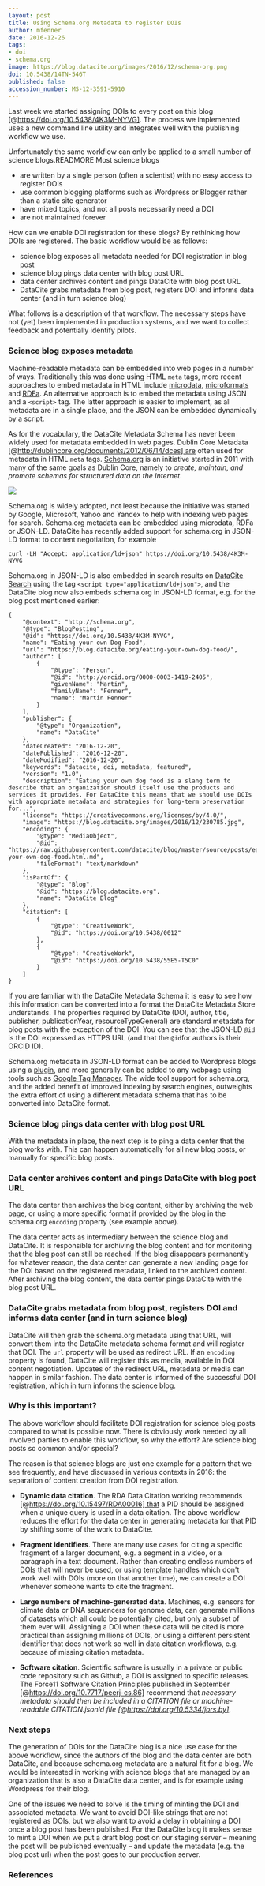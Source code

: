 ```yaml
---
layout: post
title: Using Schema.org Metadata to register DOIs
author: mfenner
date: 2016-12-26
tags:
- doi
- schema.org
image: https://blog.datacite.org/images/2016/12/schema-org.png
doi: 10.5438/14TN-546T
published: false
accession_number: MS-12-3591-5910
---
```

Last week we started assigning DOIs to every post on this blog [@https://doi.org/10.5438/4K3M-NYVG]. The process we implemented uses a new command line utility and integrates well with the publishing workflow we use.

Unfortunately the same workflow can only be applied to a small number of science blogs.READMORE Most science blogs

* are written by a single person (often a scientist) with no easy access to register DOIs
* use common blogging platforms such as Wordpress or Blogger rather than a static site generator
* have mixed topics, and not all posts necessarily need a DOI
* are not maintained forever

How can we enable DOI registration for these blogs? By rethinking how DOIs are registered. The basic workflow would be as follows:

* science blog exposes all metadata needed for DOI registration in blog post
* science blog pings data center with blog post URL
* data center archives content and pings DataCite with blog post URL
* DataCite grabs metadata from blog post, registers DOI and informs data center (and in turn science blog)

What follows is a description of that workflow. The necessary steps have not (yet) been implemented in production systems, and we want to collect feedback and potentially identify pilots.

### Science blog exposes metadata

Machine-readable metadata can be embedded into web pages in a number of ways. Traditionally this was done using HTML `meta` tags, more recent approaches to embed metadata in HTML include [microdata](https://html.spec.whatwg.org/multipage/microdata.html), [microformats](http://microformats.org/) and [RDFa](https://www.w3.org/TR/2015/NOTE-rdfa-primer-20150317/). An alternative approach is to embed the metadata using JSON and a `<script>` tag. The latter approach is easier to implement, as all metadata are in a single place, and the JSON can be embedded dynamically by a script.

As for the vocabulary, the DataCite Metadata Schema has never been widely used for metadata embedded in web pages. Dublin Core Metadata [@http://dublincore.org/documents/2012/06/14/dces] are often used for metadata in HTML `meta` tags. [Schema.org](https://schema.org/) is an initiative started in 2011 with many of the same goals as Dublin Core, namely to *create, maintain, and promote schemas for structured data on the Internet*.

![](/images/2016/12/schema-org.png)

Schema.org is widely adopted, not least because the initiative was started by Google, Microsoft, Yahoo and Yandex to help with indexing web pages for search. Schema.org metadata can be embedded using microdata, RDFa or JSON-LD. DataCite has recently added support for schema.org in JSON-LD format to content negotiation, for example

```
curl -LH "Accept: application/ld+json" https://doi.org/10.5438/4K3M-NYVG
```

Schema.org in JSON-LD is also embedded in search results on [DataCite Search](https://search.datacite.org) using the tag `<script type="application/ld+json">`, and the DataCite blog now also embeds schema.org in JSON-LD format, e.g. for the blog post mentioned earlier:

```{json}
{
    "@context": "http://schema.org",
    "@type": "BlogPosting",
    "@id": "https://doi.org/10.5438/4K3M-NYVG",
    "name": "Eating your own Dog Food",
    "url": "https://blog.datacite.org/eating-your-own-dog-food/",
    "author": [
        {
            "@type": "Person",
            "@id": "http://orcid.org/0000-0003-1419-2405",
            "givenName": "Martin",
            "familyName": "Fenner",
            "name": "Martin Fenner"
        }
    ],
    "publisher": {
        "@type": "Organization",
        "name": "DataCite"
    },
    "dateCreated": "2016-12-20",
    "datePublished": "2016-12-20",
    "dateModified": "2016-12-20",
    "keywords": "datacite, doi, metadata, featured",
    "version": "1.0",
    "description": "Eating your own dog food is a slang term to describe that an organization should itself use the products and services it provides. For DataCite this means that we should use DOIs with appropriate metadata and strategies for long-term preservation for...",
    "license": "https://creativecommons.org/licenses/by/4.0/",
    "image": "https://blog.datacite.org/images/2016/12/230785.jpg",
    "encoding": {
        "@type": "MediaObject",
        "@id": "https://raw.githubusercontent.com/datacite/blog/master/source/posts/eating-your-own-dog-food.html.md",
        "fileFormat": "text/markdown"
    },
    "isPartOf": {
        "@type": "Blog",
        "@id": "https://blog.datacite.org",
        "name": "DataCite Blog"
    },
    "citation": [
        {
            "@type": "CreativeWork",
            "@id": "https://doi.org/10.5438/0012"
        },
        {
            "@type": "CreativeWork",
            "@id": "https://doi.org/10.5438/55E5-T5C0"
        }
    ]
}
```

If you are familiar with the DataCite Metadata Schema it is easy to see how this information can be converted into a format the DataCite Metadata Store understands. The properties required by DataCite (DOI, author, title, publisher, publicationYear, resourceTypeGeneral) are standard metadata for blog posts with the exception of the DOI. You can see that the JSON-LD `@id` is the DOI expressed as HTTPS URL (and that the `@id`for authors is their ORCID ID).

Schema.org metadata in JSON-LD format can be added to Wordpress blogs using a [plugin](https://wordpress.org/plugins/wp-structuring-markup/), and more generally can be added to any webpage using tools such as [Google Tag Manager](https://moz.com/blog/using-google-tag-manager-to-dynamically-generate-schema-org-json-ld-tags). The wide tool support for schema.org, and the added benefit of improved indexing by search engines, outweights the extra effort of using a different metadata schema that has to be converted into DataCite format.

### Science blog pings data center with blog post URL

With the metadata in place, the next step is to ping a data center that the blog works with. This can happen automatically for all new blog posts, or manually for specific blog posts.

### Data center archives content and pings DataCite with blog post URL

The data center then archives the blog content, either by archiving the web page, or using a more specific format if provided by the blog in the schema.org `encoding` property (see example above).

The data center acts as intermediary between the science blog and DataCite. It is responsible for archiving the blog content and for monitoring that the blog post can still be reached. If the blog disappears permanently for whatever reason, the data center can generate a new landing page for the DOI based on the registered metadata, linked to the archived content. After archiving the blog content, the data center pings DataCite with the blog post URL.

### DataCite grabs metadata from blog post, registers DOI and informs data center (and in turn science blog)

DataCite will then grab the schema.org metadata using that URL, will convert them into the DataCite metadata schema format and will register that DOI. The `url` property will be used as redirect URL. If an `encoding` property is found, DataCite will register this as media, available in DOI content negotiation. Updates of the redirect URL, metadata or media can happen in similar fashion. The data center is informed of the successful DOI registration, which in turn informs the science blog.

### Why is this important?

The above workflow should facilitate DOI registration for science blog posts compared to what is possible now. There is obviously work needed by all involved parties to enable this workflow, so why the effort? Are science blog posts so common and/or special?

The reason is that science blogs are just one example for a pattern that we see frequently, and have discussed in various contexts in 2016: the separation of content creation from DOI registration.

* **Dynamic data citation**. The RDA Data Citation working recommends [@https://doi.org/10.15497/RDA00016] that a PID should be assigned when a unique query is used in a data citation. The above workflow reduces the effort for the data center in generating metadata for that PID by shifting some of the work to DataCite.

* **Fragment identifiers**. There are many use cases for citing a specific fragment of a larger document, e.g. a segment in a video, or a paragraph in a text document. Rather than creating endless numbers of DOIs that will never be used, or using [template handles](https://www.doi.org/doi_handbook/5_Applications.html#5.8) which don't work well with DOIs (more on that another time), we can create a DOI whenever someone wants to cite the fragment.

* **Large numbers of machine-generated data**. Machines, e.g. sensors for climate data or DNA sequencers for genome data, can generate millions of datasets which all could be potentially cited, but only a subset of them ever will. Assigning a DOI when these data will be cited is more practical than assigning millions of DOIs, or using a different persistent identifier that does not work so well in data citation workflows, e.g. because of missing citation metadata.

* **Software citation**. Scientific software is usually in a private or public code repository such as Github, a DOI is assigned to specific releases. The Force11 Software Citation Principles published in September [@https://doi.org/10.7717/peerj-cs.86] recommend that *necessary metadata should then be included in a CITATION file or machine-readable CITATION.jsonld file [@https://doi.org/10.5334/jors.by]*.

### Next steps

The generation of DOIs for the DataCite blog is a nice use case for the above workflow, since the authors of the blog and the data center are both DataCite, and because schema.org metadata are a natural fit for a blog. We would be interested in working with science blogs that are managed by an organization that is also a DataCite data center, and is for example using Wordpress for their blog.

One of the issues we need to solve is the timing of minting the DOI and associated metadata. We want to avoid DOI-like strings that are not registered as DOIs, but we also want to avoid a delay in obtaining a DOI once a blog post has been published. For the DataCite blog it makes sense to mint a DOI when we put a draft blog post on our staging server – meaning the post will be published eventually – and update the metadata (e.g. the blog post url) when the post goes to our production server.

### References
